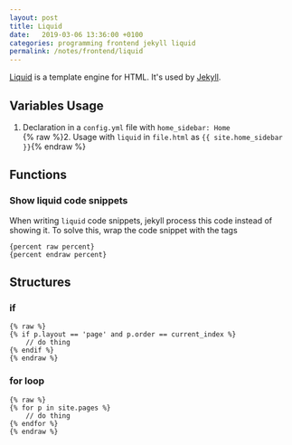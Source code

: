 ```yaml
---
layout: post
title: Liquid
date:   2019-03-06 13:36:00 +0100
categories: programming frontend jekyll liquid
permalink: /notes/frontend/liquid
---
```


[Liquid](https://github.com/shopify/liquid/wiki/Liquid-for-Designers) is a template engine for HTML. It's used by [Jekyll](http://jekyllrb.com/).

## Variables Usage
1. Declaration in a `config.yml` file with `home_sidebar: Home`  
{% raw %}2. Usage with `liquid` in `file.html` as `{{ site.home_sidebar }}`{% endraw %}

## Functions
### Show liquid code snippets
When writing `liquid` code snippets, jekyll process this code instead of showing it. To solve this, wrap the code snippet with the tags

    {percent raw percent}
    {percent endraw percent}

<!--more-->
## Structures

### if

    {% raw %}
    {% if p.layout == 'page' and p.order == current_index %}
        // do thing
    {% endif %}
    {% endraw %}

### for loop
~~~ liquid
{% raw %}
{% for p in site.pages %}
    // do thing
{% endfor %}
{% endraw %}
~~~
